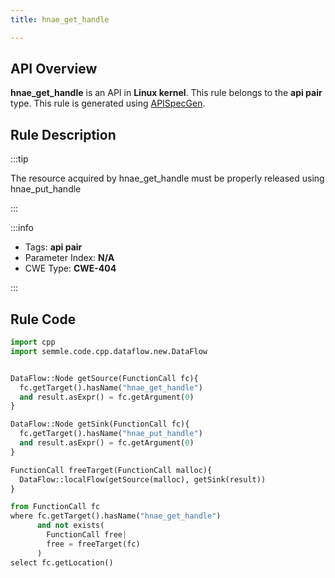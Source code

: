 ```yaml
---
title: hnae_get_handle

---
```



## API Overview
**hnae_get_handle** is an API in **Linux kernel**. This rule belongs to the **api pair** type. This rule is generated using [APISpecGen](../../tools/APISpecGen).
## Rule Description

:::tip

The resource acquired by hnae_get_handle must be properly released using hnae_put_handle

:::

:::info

- Tags: **api pair**
- Parameter Index: **N/A**
- CWE Type: **CWE-404**

:::

## Rule Code
```python
import cpp
import semmle.code.cpp.dataflow.new.DataFlow


DataFlow::Node getSource(FunctionCall fc){
  fc.getTarget().hasName("hnae_get_handle")
  and result.asExpr() = fc.getArgument(0)
}

DataFlow::Node getSink(FunctionCall fc){
  fc.getTarget().hasName("hnae_put_handle")
  and result.asExpr() = fc.getArgument(0)
}

FunctionCall freeTarget(FunctionCall malloc){
  DataFlow::localFlow(getSource(malloc), getSink(result))
}

from FunctionCall fc
where fc.getTarget().hasName("hnae_get_handle")
      and not exists(
        FunctionCall free| 
        free = freeTarget(fc)
      )
select fc.getLocation()

    
```